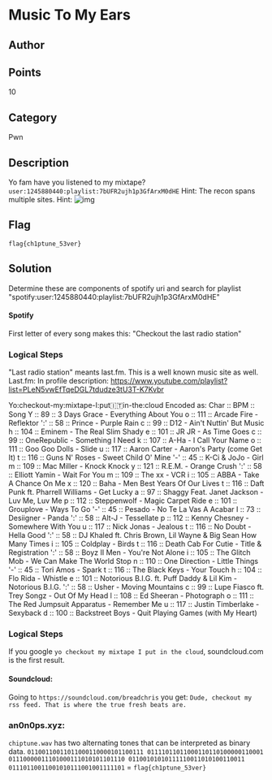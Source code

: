 # Music To My Ears
## Author

## Points
10
## Category
Pwn
## Description
Yo fam have you listened to my mixtape?
`user:1245880440:playlist:7bUFR2ujh1p3GfArxM0dHE`
Hint: The recon spans multiple sites.
Hint: ![img](http://www.souljuicin.com/wp-content/uploads/2014/12/resized_425x282_red-beet.jpg)
## Flag
`flag{ch1ptune_53ver}`
## Solution
Determine these are components of spotify uri and search for playlist "spotify:user:1245880440:playlist:7bUFR2ujh1p3GfArxM0dHE"
#### Spotify
First letter of every song makes this:
"Checkout the last radio station"

### Logical Steps
"Last radio station" meants last.fm. This is a well known music site as well.
Last.fm:
In profile description:
https://www.youtube.com/playlist?list=PLeN5vwEfTqeDGL7tdudze3tU3T-K7Kvbr

Yo:checkout-my:mixtape-I:put:it:in-the:cloud
Encoded as:
Char :: BPM :: Song
Y    :: 89  :: 3 Days Grace - Everything About You
o    :: 111 :: Arcade Fire - Reflektor
':'  :: 58  :: Prince - Purple Rain
c    :: 99  :: D12 - Ain't Nuttin' But Music
h    :: 104 :: Eminem - The Real Slim Shady
e    :: 101 :: JR JR - As Time Goes
c    :: 99  :: OneRepublic - Something I Need
k    :: 107 :: A-Ha - I Call Your Name
o    :: 111 :: Goo Goo Dolls - Slide
u    :: 117 :: Aaron Carter	- Aaron's Party (come Get It)
t    :: 116 :: Guns N' Roses - Sweet Child O' Mine
'-'  :: 45  :: K-Ci & JoJo - Girl
m    :: 109 :: Mac Miller - Knock Knock
y    :: 121 :: R.E.M. - Orange Crush
':'  :: 58  :: Elliott Yamin - Wait For You
m    :: 109 :: The xx - VCR
i    :: 105 :: ABBA - Take A Chance On Me
x    :: 120 :: Baha - Men	Best Years Of Our Lives
t    :: 116 :: Daft Punk ft. Pharrell Williams - Get Lucky
a    :: 97  :: Shaggy Feat. Janet Jackson - Luv Me, Luv Me
p    :: 112 :: Steppenwolf - Magic Carpet Ride
e    :: 101 :: Grouplove - Ways To Go
'-'  :: 45  :: Pesado - No Te La Vas A Acabar
I    :: 73  :: Desiigner - Panda
':'  :: 58  :: Alt-J - Tessellate
p    :: 112 :: Kenny Chesney - Somewhere With You
u    :: 117 :: Nick Jonas - Jealous
t    :: 116 :: No Doubt - Hella Good
':'  :: 58  :: DJ Khaled ft. Chris Brown, Lil Wayne & Big Sean	How Many Times
i    :: 105 :: Coldplay - Birds
t    :: 116 :: Death Cab For Cutie - Title & Registration
':'  :: 58  :: Boyz II Men - You're Not Alone
i    :: 105 :: The Glitch Mob - We Can Make The World Stop
n    :: 110 :: One Direction - Little Things
'-'  :: 45  :: Tori Amos - Spark
t    :: 116 :: The Black Keys - Your Touch
h    :: 104 :: Flo Rida - Whistle
e    :: 101 :: Notorious B.I.G. ft. Puff Daddy & Lil Kim - Notorious B.I.G.
':'  :: 58  :: Usher - Moving Mountains
c    :: 99  :: Lupe Fiasco ft. Trey Songz - Out Of My Head
l    :: 108 :: Ed Sheeran - Photograph
o    :: 111 :: The Red Jumpsuit Apparatus - Remember Me
u    :: 117 :: Justin Timberlake - Sexyback
d    :: 100 :: Backstreet Boys - Quit Playing Games (with My Heart)
### Logical Steps
If you google `yo checkout my mixtape I put in the cloud`, soundcloud.com is the first result.
#### Soundcloud:
Going to `https://soundcloud.com/breadchris` you get:
`Dude, checkout my rss feed. That is where the true fresh beats are.`
### an0n0ps.xyz:
`chiptune.wav` has two alternating tones that can be interpreted as binary data.
`01100110011011000110000101100111 01111011011000110110100000110001 01110000011101000111010101101110 01100101010111110011010100110011 
01110110011001010111001001111101` = `flag{ch1ptune_53ver}`